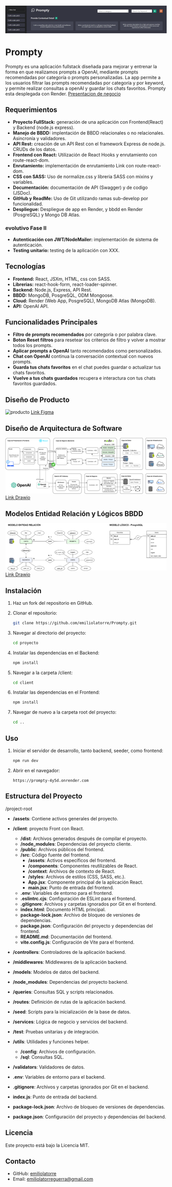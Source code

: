 ![portada](/assets/Prompty_Header.png)
# Prompty
Prompty es una aplicación fullstack diseñada para mejorar y entrenar la forma en que realizamos prompts a OpenAI, mediante prompts recomendadas por categoría o prompts personalizadas. La app permite a los usuarios filtrar las prompts recomendadas por categoría y por keyword, y permite realizar consultas a openAI y guardar los chats favoritos. Prompty esta desplegada con Render. [Presentacion de negocio](https://www.canva.com/design/DAGLVV45Oow/pAhHG-zd_XYpmuZ-_z10Lw/edit?utm_content=DAGLVV45Oow&utm_campaign=designshare&utm_medium=link2&utm_source=sharebutton "presentacion de negocio")




## Requerimientos
- **Proyecto FullStack:** generación de una aplicación con Frontend(React) y Backend (node.js express).
- **Manejo de BBDD:** implentación de BBDD relacionales o no relacionales. Asincronía y validadores.
- **API Rest:** creación de un API Rest con el framework Express de node.js. CRUDs de los datos.
- **Frontend con React:**  Utilización de React Hooks y enrutamiento con route-react-dom.
- **Enrutamiento:** implementación de enrutamiento Link con route-react-dom.
- **CSS con SASS:**  Uso de normalize.css y libreria SASS con mixins y variables.
- **Documentación:** documentación de API (Swagger) y de codigo (JSDoc).
- **GitHub y ReadMe:** Uso de Git utilizando ramas sub-develop por funcionalidad.
- **Despliegue:** Despliegue de app en Render, y bbdd en Render (PosgreSQL) y Mongo DB Atlas.

### evolutivo Fase II
- **Autenticación con JWT/NodeMailer:** implementación de sistema de autenticación.
- **Testing unitario:** testing de la aplicación con XXX.

## Tecnologías
- **Frontend:** React, JSXm, HTML, css con SASS.
- **Librerias:** react-hook-form, react-loader-spinner.
- **Backend:** Node.js, Express, API Rest.
- **BBDD:** MongoDB, PosgreSQL, ODM Mongoose.
- **Cloud:** Render (Web App, PosgreSQL), MongoDB Atlas (MongoDB).
- **API:** OpenAI API.

## Funcionalidades Principales
  - **Filtro de prompts recomendados** por categoría o por palabra clave.
  - **Boton Reset filtros** para resetear los criterios de filtro y volver a mostrar todos los prompts.
  - **Aplicar prompts a OpenAI** tanto recomendados como personalizados.
  - **Chat con OpenAI** continua la conversación contextual con nuevos prompts.
  - **Guarda tus chats favoritos** en el chat puedes guardar o actualizar tus chats favoritos.
  - **Vuelve a tus chats guardados** recupera e interactura con tus chats favoritos guardados.

## Diseño de Producto
![producto](/assets/Prompty_Diseño_Producto.png)
[Link Figma](https://www.figma.com/design/EtgnS1jxxpBmdz1Hz9audK/Prompty?node-id=0-1&t=n1kD0XiqbAdGSdIY-1)

## Diseño de Arquitectura de Software

![portada](/assets/Prompty_Diagrama_Arquitectura_Software.drawio.png)
[Link Drawio](https://drive.google.com/file/d/1w3QXcT2WZ2Hm4dBp5nVAC5zl6Bs0sPmA/view?usp=sharing)


## Modelos Entidad Relación y Lógicos BBDD

![portada](/assets/Prompty_BBDD.drawio.png)
[Link Drawio](https://drive.google.com/file/d/1NGVx5dkuDIdyKl_5vmZ6ATTxxuYbfeTF/view?usp=sharing)


## Instalación
1. Haz un fork del repositorio en GitHub.

2. Clonar el repositorio:
    ```bash
    git clone https://github.com/emiliolatorre/Prompty.git
    ```
3. Navegar al directorio del proyecto:
    ```bash
    cd proyecto
    ```
4. Instalar las dependencias en el Backend:
    ```bash
    npm install
    ```
5. Navegar a la carpeta /client:
    ```bash
    cd client
    ```
6. Instalar las dependencias en el Frontend:
    ```bash
    npm install
    ```
7. Navegar de nuevo a la carpeta root del proyecto:
    ```bash
    cd ..
    ```

## Uso
1. Iniciar el servidor de desarrollo, tanto backend, seeder, como frontend:
    ```bash
    npm run dev
    ```
2. Abrir en el navegador:
    ```
    https://prompty-4y5d.onrender.com
    ```

## Estructura del Proyecto
/project-root

- **/assets**: Contiene activos generales del proyecto.
  
- **/client**: proyecto Front con React.
  - **/dist**: Archivos generados después de compilar el proyecto.
  - **/node_modules**: Dependencias del proyecto cliente.
  - **/public**: Archivos públicos del frontend.
  - **/src**: Código fuente del frontend.
    - **/assets**: Activos específicos del frontend.
    - **/components**: Componentes reutilizables de React.
    - **/context**: Archivos de contexto de React.
    - **/styles**: Archivos de estilos (CSS, SASS, etc.).
    - **App.jsx**: Componente principal de la aplicación React.
    - **main.jsx**: Punto de entrada del frontend.
  - **.env**: Variables de entorno para el frontend.
  - **.eslintrc.cjs**: Configuración de ESLint para el frontend.
  - **.gitignore**: Archivos y carpetas ignorados por Git en el frontend.
  - **index.html**: Documento HTML principal.
  - **package-lock.json**: Archivo de bloqueo de versiones de dependencias.
  - **package.json**: Configuración del proyecto y dependencias del frontend.
  - **README.md**: Documentación del frontend.
  - **vite.config.js**: Configuración de Vite para el frontend.

- **/controllers**: Controladores de la aplicación backend.
- **/middlewares**: Middlewares de la aplicación backend.
- **/models**: Modelos de datos del backend.
- **/node_modules**: Dependencias del proyecto backend.
- **/queries**: Consultas SQL y scripts relacionados.
- **/routes**: Definición de rutas de la aplicación backend.
- **/seed**: Scripts para la inicialización de la base de datos.
- **/services**: Lógica de negocio y servicios del backend.
- **/test**: Pruebas unitarias y de integración.
- **/utils**: Utilidades y funciones helper.
  - **/config**: Archivos de configuración.
  - **/sql**: Consultas SQL.
- **/validators**: Validadores de datos.

- **.env**: Variables de entorno para el backend.
- **.gitignore**: Archivos y carpetas ignorados por Git en el backend.
- **index.js**: Punto de entrada del backend.
- **package-lock.json**: Archivo de bloqueo de versiones de dependencias.
- **package.json**: Configuración del proyecto y dependencias del backend.

## Licencia
Este proyecto está bajo la Licencia MIT.

## Contacto
- GitHub: [emiliolatorre](https://github.com/emiliolatorre)
- Email: emiliolatorreguerra@gmail.com